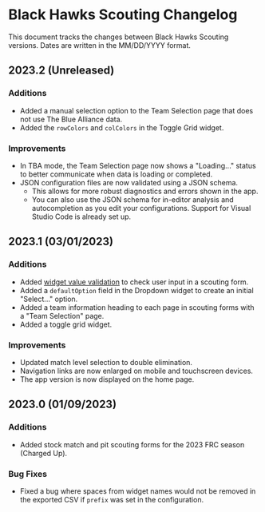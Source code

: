 # Black Hawks Scouting Changelog

This document tracks the changes between Black Hawks Scouting versions. Dates are written in the MM/DD/YYYY format.

## 2023.2 (Unreleased)

### Additions

- Added a manual selection option to the Team Selection page that does not use The Blue Alliance data.
- Added the `rowColors` and `colColors` in the Toggle Grid widget.

### Improvements

- In TBA mode, the Team Selection page now shows a "Loading..." status to better communicate when data is loading or completed.
- JSON configuration files are now validated using a JSON schema.
  - This allows for more robust diagnostics and errors shown in the app.
  - You can also use the JSON schema for in-editor analysis and autocompletion as you edit your configurations. Support for Visual Studio Code is already set up.

## 2023.1 (03/01/2023)

### Additions

- Added [widget value validation](validation.md) to check user input in a scouting form.
- Added a `defaultOption` field in the Dropdown widget to create an initial "Select..." option.
- Added a team information heading to each page in scouting forms with a "Team Selection" page.
- Added a toggle grid widget.

### Improvements

- Updated match level selection to double elimination.
- Navigation links are now enlarged on mobile and touchscreen devices.
- The app version is now displayed on the home page.

## 2023.0 (01/09/2023)

### Additions

- Added stock match and pit scouting forms for the 2023 FRC season (Charged Up).

### Bug Fixes

- Fixed a bug where spaces from widget names would not be removed in the exported CSV if `prefix` was set in the configuration.
